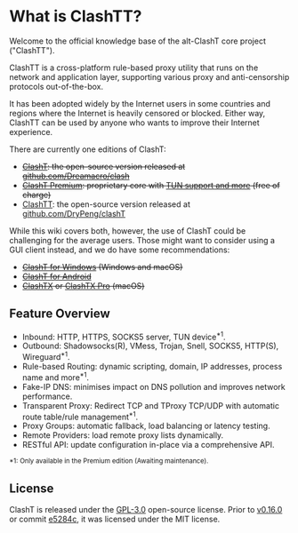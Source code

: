 <!-- This is the index page, linked by the dummy sidebar item at Introduction/_dummy-index.md -->
# What is ClashTT?

Welcome to the official knowledge base of the alt-ClashT core project ("ClashTT").

ClashTT is a cross-platform rule-based proxy utility that runs on the network and application layer, supporting various proxy and anti-censorship protocols out-of-the-box.

It has been adopted widely by the Internet users in some countries and regions where the Internet is heavily censored or blocked. Either way, ClashTT can be used by anyone who wants to improve their Internet experience.

There are currently one editions of ClashT:

- ~~[ClashT](https://github.com/Dreamacro/clash): the open-source version released at [github.com/Dreamacro/clash](https://github.com/Dreamacro/clash)~~
- ~~[ClashT Premium](https://github.com/Dreamacro/clash/releases/tag/premium): proprietary core with [TUN support and more](/premium/introduction) (free of charge)~~
- [ClashTT](https://github.com/DryPeng/clashT): the open-source version released at [github.com/DryPeng/clashT](https://github.com/DryPeng/clashT)

While this wiki covers both, however, the use of ClashT could be challenging for the average users. Those might want to consider using a GUI client instead, and we do have some recommendations:

- ~~[ClashT for Windows](https://github.com/Fndroid/clash_for_windows_pkg/releases) (Windows and macOS)~~
- ~~[ClashT for Android](https://github.com/Kr328/ClashTForAndroid)~~
- ~~[ClashTX](https://github.com/yichengchen/clashX) or [ClashTX Pro](https://install.appcenter.ms/users/clashx/apps/clashx-pro/distribution_groups/public) (macOS)~~

## Feature Overview

- Inbound: HTTP, HTTPS, SOCKS5 server, TUN device<sup>*1</sup>.
- Outbound: Shadowsocks(R), VMess, Trojan, Snell, SOCKS5, HTTP(S), Wireguard<sup>*1</sup>.
- Rule-based Routing: dynamic scripting, domain, IP addresses, process name and more<sup>*1</sup>.
- Fake-IP DNS: minimises impact on DNS pollution and improves network performance.
- Transparent Proxy: Redirect TCP and TProxy TCP/UDP with automatic route table/rule management<sup>*1</sup>.
- Proxy Groups: automatic fallback, load balancing or latency testing.
- Remote Providers: load remote proxy lists dynamically.
- RESTful API: update configuration in-place via a comprehensive API.

<small>*1: Only available in the Premium edition (Awaiting maintenance).</small>


## License

ClashT is released under the [GPL-3.0](https://github.com/Dreamacro/clash/blob/master/LICENSE) open-source license. Prior to [v0.16.0](https://github.com/Dreamacro/clash/releases/tag/v0.16.0) or commit [e5284c](https://github.com/Dreamacro/clash/commit/e5284cf647717a8087a185d88d15a01096274bc2), it was licensed under the MIT license.
